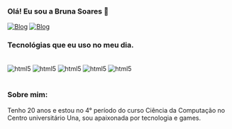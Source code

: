 ### Olá! Eu sou a Bruna Soares 👋

[![Blog](https://img.shields.io/badge/LinkedIn-0077B5?style=for-the-badge&logo=linkedin&logoColor=white)](www.linkedin.com/in/bruna-soares-a6a310249)
[![Blog](https://img.shields.io/badge/Instagram-E4405F?style=for-the-badge&logo=instagram&logoColor=whit)](https://img.shields.io/badge/Instagram-E4405F?style=for-the-badge&logo=instagram&logoColor=whit)

### Tecnológias que eu uso no meu dia.

<div style="display: inline_block"><br/>
<img align="center" alt="html5" src="https://img.shields.io/badge/HTML5-E34F26?style=for-the-badge&logo=html5&logoColor=white"/>
<img align="center" alt="html5" src="https://img.shields.io/badge/CSS3-1572B6?style=for-the-badge&logo=css3&logoColor=white"/>
<img align="center" alt="html5" src="https://img.shields.io/badge/JavaScript-F7DF1E?style=for-the-badge&logo=javascript&logoColor=black"/>
<img align="center" alt="html5" src="https://img.shields.io/badge/Java-ED8B00?style=for-the-badge&logo=openjdk&logoColor=white"/>
<img align="center" alt="html5" src=https://img.shields.io/badge/MySQL-00000F?style=for-the-badge&logo=mysql&logoColor=white/>
</div><br/>

### Sobre mim:
Tenho 20 anos e estou no 4° período do curso Ciência da Computação no Centro universitário Una, sou apaixonada por tecnologia e games.



